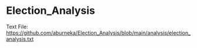 # Election_Analysis


Text File: 
https://github.com/aburneka/Election_Analysis/blob/main/analysis/election_analysis.txt

